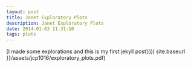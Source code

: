 ```yaml
---
layout: post
title: Janet Exploratory Plots
description: Janet Exploratory Plots
date: 2014-01-03 11:31:10
tags: plots
---
```


[I made some explorations and this is my first jekyll post]({{ site.baseurl }}/assets/jcp1016/exploratory_plots.pdf)
